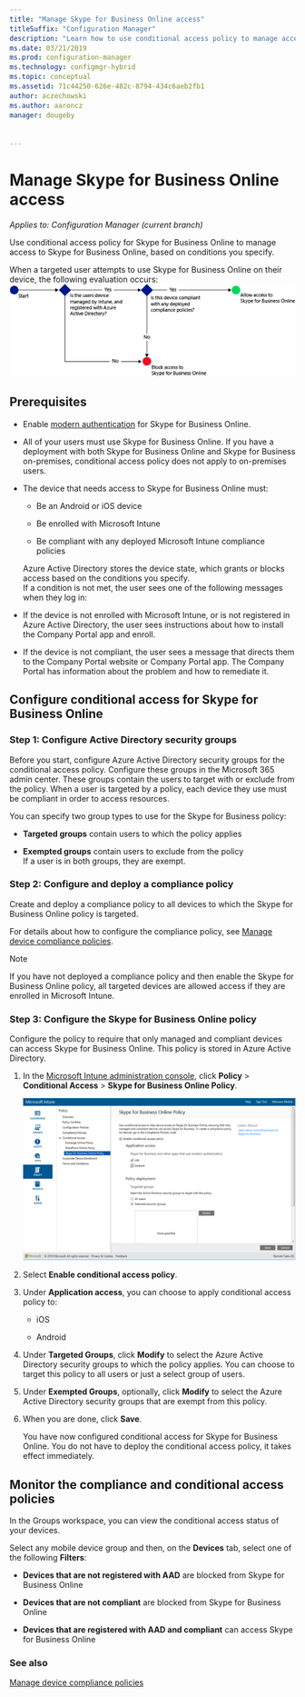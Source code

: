 ```yaml
---
title: "Manage Skype for Business Online access"
titleSuffix: "Configuration Manager"
description: "Learn how to use conditional access policy to manage access to Skype for Business Online."
ms.date: 03/21/2019
ms.prod: configuration-manager
ms.technology: configmgr-hybrid
ms.topic: conceptual
ms.assetid: 71c44250-626e-482c-8794-434c6aeb2fb1
author: aczechowski
ms.author: aaroncz
manager: dougeby


---
```

# Manage Skype for Business Online access

*Applies to: Configuration Manager (current branch)*


Use conditional access policy for Skype for Business Online to manage access to Skype for Business Online, based on conditions you specify.  


 When a targeted user attempts to use Skype for Business Online on their device, the following evaluation occurs:![ConditionalAccess&#95;SFBFlow](media/ConditionalAccess_SFBFlow.png)  

## Prerequisites  

- Enable [modern authentication](https://aka.ms/SkypeModernAuth) for Skype for Business Online.   

- All of your users must use Skype for Business Online. If you have a deployment with both Skype for Business Online and Skype for Business on-premises, conditional access policy does not apply to on-premises users.  

- The device that needs access to Skype for Business Online must:  

  -   Be an Android or iOS device

  -   Be enrolled with Microsoft Intune

  -   Be compliant with any deployed Microsoft Intune compliance policies

  Azure Active Directory stores the device state, which grants or blocks access based on the conditions you specify.  
  If a condition is not met, the user sees one of the following messages when they log in:  

- If the device is not enrolled with Microsoft Intune, or is not registered in Azure Active Directory, the user sees instructions about how to install the Company Portal app and enroll.  

- If the device is not compliant, the user sees a message that directs them to the Company Portal website or Company Portal app. The Company Portal has information about the problem and how to remediate it.  

## Configure conditional access for Skype for Business Online  

### Step 1: Configure Active Directory security groups  
 Before you start, configure Azure Active Directory security groups for the conditional access policy. Configure these groups in the Microsoft 365 admin center. These groups contain the users to target with or exclude from the policy. When a user is targeted by a policy, each device they use must be compliant in order to access resources.  

 You can specify two group types to use for the Skype for Business policy:  

-   **Targeted groups** contain users to which the policy applies  

-   **Exempted groups** contain users to exclude from the policy  
    If a user is in both groups, they are exempt.  

### Step 2: Configure and deploy a compliance policy  
 Create and deploy a compliance policy to all devices to which the Skype for Business Online policy is targeted.  

 For details about how to configure the compliance policy, see [Manage device compliance policies](../../protect/deploy-use/device-compliance-policies.md).  

> [!NOTE]  
>  If you have not deployed a compliance policy and then enable the Skype for Business Online policy, all targeted devices are allowed access if they are enrolled in Microsoft Intune.  


### Step 3: Configure the Skype for Business Online policy  
 Configure the policy to require that only managed and compliant devices can access Skype for Business Online. This policy is stored in Azure Active Directory.  

1. In the [Microsoft Intune administration console](https://manage.microsoft.com), click **Policy** > **Conditional Access** > **Skype for Business Online Policy**.  

    ![ConditionalAccess&#95;SFBPolicy](media/ConditionalAccess_SFBPolicy.png)  

2. Select **Enable conditional access policy**.  

3. Under **Application access**, you can choose to apply conditional access policy to:  

   -   iOS  

   -   Android  

4. Under **Targeted Groups**, click **Modify** to select the Azure Active Directory security groups to which the policy applies. You can choose to target this policy to all users or just a select group of users.  

5. Under **Exempted Groups**, optionally, click **Modify** to select the Azure Active Directory security groups that are exempt from this policy.  

6. When you are done, click **Save**.  

   You have now configured conditional access for Skype for Business Online. You do not have to deploy the conditional access policy, it takes effect immediately.  

## Monitor the compliance and conditional access policies  
 In the Groups workspace, you can view the conditional access status of your devices.  

 Select any mobile device group and then, on the **Devices** tab, select one of the following **Filters**:  

-   **Devices that are not registered with AAD** are blocked from Skype for Business Online

-   **Devices that are not compliant** are blocked from Skype for Business Online  

-   **Devices that are registered with AAD and compliant** can access Skype for Business Online  

### See also  

 [Manage device compliance policies](../../protect/deploy-use/device-compliance-policies.md)
